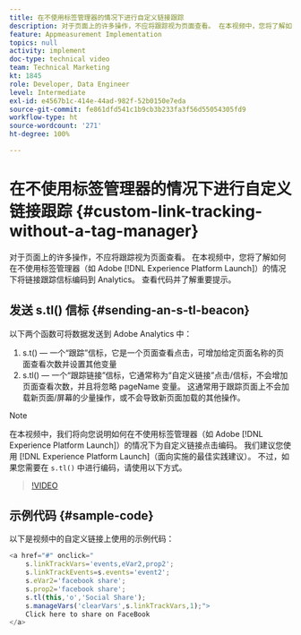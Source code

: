 ```yaml
---
title: 在不使用标签管理器的情况下进行自定义链接跟踪
description: 对于页面上的许多操作，不应将跟踪视为页面查看。 在本视频中，您将了解如何在不使用标签管理器（如 Experience Platform Launch）的情况下将链接跟踪信标编码到 Analytics。 查看代码并了解重要提示。
feature: Appmeasurement Implementation
topics: null
activity: implement
doc-type: technical video
team: Technical Marketing
kt: 1845
role: Developer, Data Engineer
level: Intermediate
exl-id: e4567b1c-414e-44ad-982f-52b0150e7eda
source-git-commit: fe861dfd541c1b9cb3b233fa3f56d55054305fd9
workflow-type: ht
source-wordcount: '271'
ht-degree: 100%

---
```


# 在不使用标签管理器的情况下进行自定义链接跟踪 {#custom-link-tracking-without-a-tag-manager}

对于页面上的许多操作，不应将跟踪视为页面查看。 在本视频中，您将了解如何在不使用标签管理器（如 Adobe [!DNL Experience Platform Launch]）的情况下将链接跟踪信标编码到 Analytics。 查看代码并了解重要提示。

## 发送 s.tl() 信标 {#sending-an-s-tl-beacon}

以下两个函数可将数据发送到 Adobe Analytics 中：

1. s.t() — 一个“跟踪”信标，它是一个页面查看点击，可增加给定页面名称的页面查看次数并设置其他变量
1. s.tl() — 一个“跟踪链接”信标，它通常称为“自定义链接”点击/信标，不会增加页面查看次数，并且将忽略 pageName 变量。 这通常用于跟踪页面上不会加载新页面/屏幕的少量操作，或不会导致新页面加载的其他操作。

>[!NOTE]
>
>在本视频中，我们将向您说明如何在不使用标签管理器（如 Adobe [!DNL Experience Platform Launch]）的情况下为自定义链接点击编码。 我们建议您使用 [!DNL Experience Platform Launch]（面向实施的最佳实践建议）。 不过，如果您需要在 `s.tl()` 中进行编码，请使用以下方式。

>[!VIDEO](https://video.tv.adobe.com/v/25832/?quality=12)

## 示例代码 {#sample-code}

以下是视频中的自定义链接上使用的示例代码：

```JavaScript
<a href="#" onclick="
    s.linkTrackVars='events,eVar2,prop2';
    s.linkTrackEvents=s.events='event2';
    s.eVar2='facebook share';
    s.prop2='facebook share';
    s.tl(this,'o','Social Share');
    s.manageVars('clearVars',s.linkTrackVars,1);">
    Click here to share on FaceBook
</a>
```
